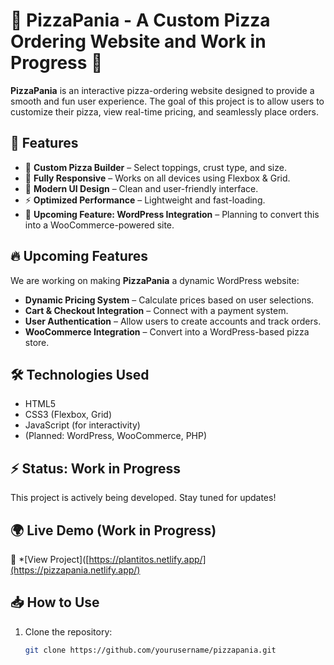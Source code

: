
# 🍕 PizzaPania - A Custom Pizza Ordering Website and Work in Progress 🚧

**PizzaPania** is an interactive pizza-ordering website designed to provide a smooth and fun user experience. The goal of this project is to allow users to customize their pizza, view real-time pricing, and seamlessly place orders.

## 🚀 Features
- 🍕 **Custom Pizza Builder** – Select toppings, crust type, and size.
- 📱 **Fully Responsive** – Works on all devices using Flexbox & Grid.
- 🎨 **Modern UI Design** – Clean and user-friendly interface.
- ⚡ **Optimized Performance** – Lightweight and fast-loading.
- 🌟 **Upcoming Feature: WordPress Integration** – Planning to convert this into a WooCommerce-powered site.

## 🔥 Upcoming Features
We are working on making **PizzaPania** a dynamic WordPress website:
- **Dynamic Pricing System** – Calculate prices based on user selections.
- **Cart & Checkout Integration** – Connect with a payment system.
- **User Authentication** – Allow users to create accounts and track orders.
- **WooCommerce Integration** – Convert into a WordPress-based pizza store.

## 🛠️ Technologies Used
- HTML5
- CSS3 (Flexbox, Grid)
- JavaScript (for interactivity)
- (Planned: WordPress, WooCommerce, PHP)

## ⚡ Status: Work in Progress  
This project is actively being developed. Stay tuned for updates!  

## 🌍 Live Demo (Work in Progress)
🔗 *[View Project]([https://plantitos.netlify.app/](https://pizzapania.netlify.app/)

## 📥 How to Use
1. Clone the repository:
   ```bash
   git clone https://github.com/yourusername/pizzapania.git
